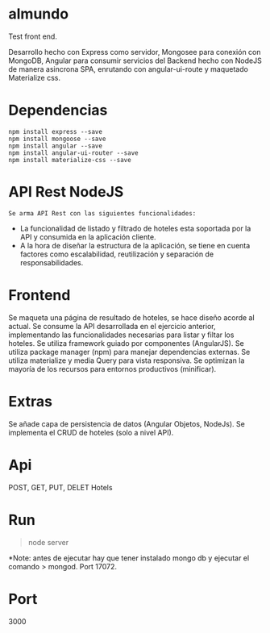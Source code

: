 # almundo
Test front end.

Desarrollo hecho con Express como servidor, Mongosee para conexión con MongoDB, Angular para consumir servicios del Backend hecho con NodeJS de manera asincrona SPA, enrutando con angular-ui-route y maquetado Materialize css.

# Dependencias
    npm install express --save
    npm install mongoose --save
    npm install angular --save
    npm install angular-ui-router --save
    npm install materialize-css --save
    
# API Rest NodeJS
    Se arma API Rest con las siguientes funcionalidades:
    
  - La funcionalidad de listado y filtrado de hoteles esta soportada por la API y
    consumida en la aplicación cliente.
  - A la hora de diseñar la estructura de la aplicación, se tiene en cuenta factores como
    escalabilidad, reutilización y separación de responsabilidades.

# Frontend

  Se maqueta una página de resultado de hoteles, se hace diseño acorde al actual.
  Se consume la API desarrollada en el ejercicio anterior, implementando las funcionalidades
  necesarias para listar y filtar los hoteles.
  Se utiliza framework guiado por componentes (AngularJS).
  Se utiliza package manager (npm) para manejar dependencias externas.
  Se utiliza materialize y media Query para vista responsiva.
  Se optimizan la mayoría de los recursos para entornos productivos (minificar).
  
# Extras

  Se añade capa de persistencia de datos (Angular Objetos, NodeJs).
  Se implementa el CRUD de hoteles (solo a nivel API).
    
# Api
  POST, GET, PUT, DELET Hotels
  
# Run
  > node server
  
  
  *Note: antes de ejecutar hay que tener instalado mongo db y ejecutar el comando > mongod. Port 17072.
  
# Port 
  3000

  
